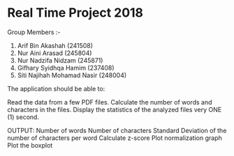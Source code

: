 # Real Time Project 2018

Group Members :-

1. Arif Bin Akashah (241508)
2. Nur Aini Arasad (245804)
3. Nur Nadzifa Nidzam (245871)
4. Gifhary Syidhqa Hamim (237408)
5. Siti Najihah Mohamad Nasir (248004)


The application should be able to:

Read the data from a few PDF files.
Calculate the number of words and characters in the files.
Display the statistics of the analyzed files very ONE (1) second.


OUTPUT:
Number of words
Number of characters
Standard Deviation of the number of characters per word
Calculate z-score
Plot normalization graph
Plot the boxplot
